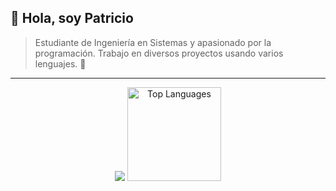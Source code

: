 ## 👋 Hola, soy Patricio 
> Estudiante de Ingeniería en Sistemas y apasionado por la programación. Trabajo en diversos proyectos usando varios lenguajes. 🚀

---

<!-- Widgets centrados en la misma línea -->
<div align="center">
  <!-- GitHub Stats SIN barra circular, tema oscuro gruvbox -->
  <img src="https://awesome-github-stats.azurewebsites.net/user-stats/pattoor?cardType=github&theme=dark&preferLogin=false">
  <!-- Lenguajes principales con layout compacto, mismo tema gruvbox -->
  <img 
    src="https://github-readme-stats.vercel.app/api/top-langs/?username=pattoor&layout=compact&langs_count=10&theme=dark"
    height="150"
    alt="Top Languages"
  />
</div>
